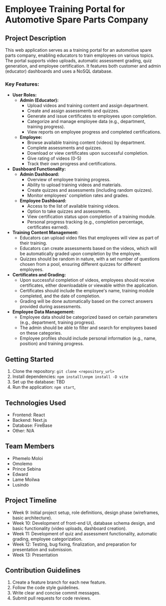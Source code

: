 #   Employee Training Portal for Automotive Spare Parts Company

##   Project Description

This web application serves as a training portal for an automotive spare parts company, enabling educators to train employees on various topics. The portal supports video uploads, automatic assessment grading, quiz generation, and employee certification.  It features both customer and admin (educator) dashboards and uses a NoSQL database.

###   Key Features:

* **User Roles:**
    * **Admin (Educator):**
        * Upload videos and training content and assign department. 
        * Create and assign assessments and quizzes. 
        * Generate and issue certificates to employees upon completion. 
        * Categorize and manage employee data (e.g., department, training progress). 
        * View reports on employee progress and completed certifications. 
    * **Employee:**
        * Browse available training content (videos) by department. 
        * Complete assessments and quizzes. 
        * Download or view certificates upon successful completion. 
        * Give rating of videos (0-5) 
        * Track their own progress and certifications. 
* **Dashboard Functionality:**
    * **Admin Dashboard:**
        * Overview of employee training progress. 
        * Ability to upload training videos and materials. 
        * Create quizzes and assessments (including random quizzes). 
        * Monitor employees' completion rates and grades. 
    * **Employee Dashboard:**
        * Access to the list of available training videos. 
        * Option to take quizzes and assessments. 
        * View certification status upon completion of a training module. 
        * Personal progress tracking (e.g., completion percentage, certificates earned). 
* **Training Content Management:**
    * Educators can upload video files that employees will view as part of their training. 
    * Educators can create assessments based on the videos, which will be automatically graded upon completion by the employee. 
    * Quizzes should be random in nature, with a set number of questions chosen from a pool, ensuring different quizzes for different employees.
* **Certificates and Grading:**
    * Upon successful completion of videos, employees should receive certificates, either downloadable or viewable within the application.
    * Certificates should include the employee's name, training module completed, and the date of completion. 
    * Grading will be done automatically based on the correct answers provided during assessments. 
* **Employee Data Management:**
    * Employee data should be categorized based on certain parameters (e.g., department, training progress). 
    * The admin should be able to filter and search for employees based on these categories. 
    * Employee profiles should include personal information (e.g., name, position) and training progress. 

##   Getting Started

1.  Clone the repository: `git clone <repository_url>`
2.  Install dependencies: `npm install\nnpm install -D vite`
3.  Set up the database: TBD
4.  Run the application: `npm start`,

##   Technologies Used

* Frontend:  React
* Backend:  Next.js
* Database:  FireBase
* Other:  N/A

##   Team Members

* Phemelo Moloi
* Omolemo
* Prince Sebina
* Edward
* Lame Moilwa
* Lusindo

##   Project Timeline

* Week 9: Initial project setup, role definitions, design phase (wireframes, basic architecture). 
* Week 10: Development of front-end UI, database schema design, and basic functionality (video uploads, dashboard creation). 
* Week 11: Development of quiz and assessment functionality, automatic grading, employee categorization. 
* Week 12: Testing, bug fixing, finalization, and preparation for presentation and submission. 
* Week 13: Presentation 

##   Contribution Guidelines

1.  Create a feature branch for each new feature.
2.  Follow the code style guidelines.
3.  Write clear and concise commit messages.
4.  Submit pull requests for code reviews.
